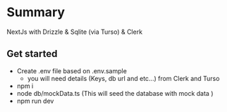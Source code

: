 # Summary

NextJs with Drizzle & Sqlite (via Turso) & Clerk

## Get started

- Create .env file based on .env.sample
  - you will need details (Keys, db url and etc...) from Clerk and Turso
- npm i
- node db/mockData.ts (This will seed the database with mock data )
- npm run dev

